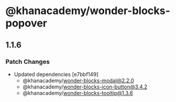 # @khanacademy/wonder-blocks-popover

## 1.1.6
### Patch Changes

- Updated dependencies [e7bbf149]
  - @khanacademy/wonder-blocks-modal@2.2.0
  - @khanacademy/wonder-blocks-icon-button@3.4.2
  - @khanacademy/wonder-blocks-tooltip@1.3.6
